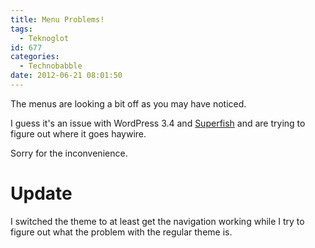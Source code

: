 ```yaml
---
title: Menu Problems!
tags:
  - Teknoglot
id: 677
categories:
  - Technobabble
date: 2012-06-21 08:01:50
---
```


The menus are looking a bit off as you may have noticed.

I guess it's an issue with WordPress 3.4 and [Superfish](http://users.tpg.com.au/j_birch/plugins/superfish/ "Superfish") and are trying to figure out where it goes haywire.

Sorry for the inconvenience.

# Update

I switched the theme to at least get the navigation working while I try to figure out what the problem with the regular theme is.